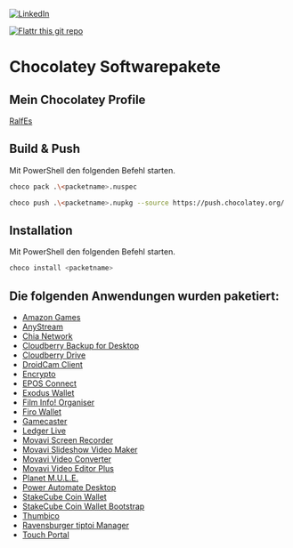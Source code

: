 [![LinkedIn][linkedin-shield]][linkedin-url]

[![Flattr this git repo](http://api.flattr.com/button/flattr-badge-large.png)](https://flattr.com/submit/auto?user_id=ralfes&url=https://github.com/ralfes/chocolatey-packages&title=chocolatey-packages&language=&tags=github&category=software) 


# Chocolatey Softwarepakete
## Mein Chocolatey Profile
[RalfEs](https://community.chocolatey.org/profiles/RalfEs/)

## Build & Push
Mit PowerShell den folgenden Befehl starten.

```sh
choco pack .\<packetname>.nuspec
```

```sh
choco push .\<packetname>.nupkg --source https://push.chocolatey.org/
```

## Installation
Mit PowerShell den folgenden Befehl starten.

```sh
choco install <packetname>
```


## Die folgenden Anwendungen wurden paketiert:
* [Amazon Games](https://chocolatey.org/packages/amazongames/)
* [AnyStream](https://chocolatey.org/packages/anystream/)
* [Chia Network](https://chocolatey.org/packages/chia-network/)
* [Cloudberry Backup for Desktop](https://chocolatey.org/packages/cloudberrybackup/)
* [Cloudberry Drive](https://chocolatey.org/packages/cloudberrydrive/)
* [DroidCam Client](https://chocolatey.org/packages/droidcamclient/)
* [Encrypto](https://chocolatey.org/packages/encrypto/)
* [EPOS Connect](https://community.chocolatey.org/packages/epos-connect/)
* [Exodus Wallet](https://chocolatey.org/packages/exoduswallet/)
* [Film Info! Organiser](https://chocolatey.org/packages/film-info-organizer/)
* [Firo Wallet](https://chocolatey.org/packages/firowallet/)
* [Gamecaster](https://chocolatey.org/packages/gamecaster/)
* [Ledger Live](https://chocolatey.org/packages/ledger-live/)
* [Movavi Screen Recorder](https://chocolatey.org/packages/movaviscreenrecorder/)
* [Movavi Slideshow Video Maker](https://chocolatey.org/packages/movavislideshowmaker/)
* [Movavi Video Converter](https://chocolatey.org/packages/movavivideoconverter/)
* [Movavi Video Editor Plus](https://chocolatey.org/packages/movavivideoeditorplus/)
* [Planet M.U.L.E.](https://chocolatey.org/packages/planetmule/)
* [Power Automate Desktop](https://chocolatey.org/packages/powerautomatedesktop/)
* [StakeCube Coin Wallet](https://chocolatey.org/packages/stakecubecoinwallet/)
* [StakeCube Coin Wallet Bootstrap](https://chocolatey.org/packages/stakecubecoinwallet-bootstrap/)
* [Thumbico](https://chocolatey.org/packages/thumbico/)
* [Ravensburger tiptoi Manager](https://chocolatey.org/packages/tiptoimanager/)
* [Touch Portal](https://chocolatey.org/packages/touchportal/)

[linkedin-shield]: https://img.shields.io/badge/-LinkedIn-black.svg?style=for-the-badge&logo=linkedin&colorB=555
[linkedin-url]: https://linkedin.com/in/ralfes

